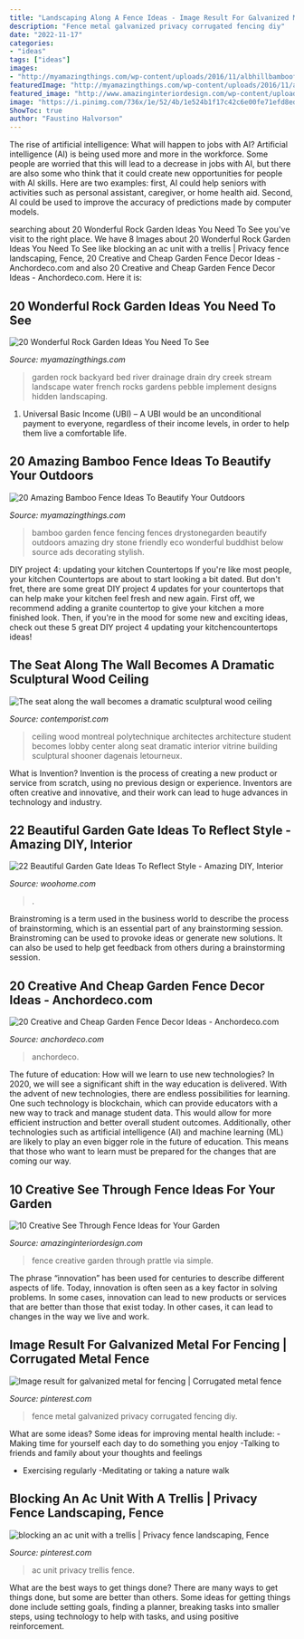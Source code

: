 ```yaml
---
title: "Landscaping Along A Fence Ideas - Image Result For Galvanized Metal For Fencing"
description: "Fence metal galvanized privacy corrugated fencing diy"
date: "2022-11-17"
categories:
- "ideas"
tags: ["ideas"]
images:
- "http://myamazingthings.com/wp-content/uploads/2016/11/albhillbamboofence-1024x701.jpg"
featuredImage: "http://myamazingthings.com/wp-content/uploads/2016/11/albhillbamboofence-1024x701.jpg"
featured_image: "http://www.amazinginteriordesign.com/wp-content/uploads/2017/07/10-Creative-See-Through-Fence-Ideas-for-Your-Garden-2.jpg"
image: "https://i.pinimg.com/736x/1e/52/4b/1e524b1f17c42c6e00fe71efd8edab64.jpg"
ShowToc: true
author: "Faustino Halvorson"
---
```



The rise of artificial intelligence: What will happen to jobs with AI?
Artificial intelligence (AI) is being used more and more in the workforce. Some people are worried that this will lead to a decrease in jobs with AI, but there are also some who think that it could create new opportunities for people with AI skills. Here are two examples: first, AI could help seniors with activities such as personal assistant, caregiver, or home health aid. Second, AI could be used to improve the accuracy of predictions made by computer models.

	

		
searching about 20 Wonderful Rock Garden Ideas You Need To See you've visit to the right place. We have 8 Images about 20 Wonderful Rock Garden Ideas You Need To See like blocking an ac unit with a trellis | Privacy fence landscaping, Fence, 20 Creative and Cheap Garden Fence Decor Ideas - Anchordeco.com and also 20 Creative and Cheap Garden Fence Decor Ideas - Anchordeco.com. Here it is:
		
    
## 20 Wonderful Rock Garden Ideas You Need To See

<img loading=lazy src="http://myamazingthings.com/wp-content/uploads/2017/02/contemporary-landscape.jpg" onerror="this.onerror=null;this.src='https://tse1.mm.bing.net/th?id=OIP.qSQaYUhK6jlwPhFXNp0LPwHaJ3&amp;pid=15.1';" alt="20 Wonderful Rock Garden Ideas You Need To See">

_Source: myamazingthings.com_

>garden rock backyard bed river drainage drain dry creek stream landscape water french rocks gardens pebble implement designs hidden landscaping. 

	

1. Universal Basic Income (UBI) – A UBI would be an unconditional payment to everyone, regardless of their income levels, in order to help them live a comfortable life.

    
## 20 Amazing Bamboo Fence Ideas To Beautify Your Outdoors

<img loading=lazy src="http://myamazingthings.com/wp-content/uploads/2016/11/albhillbamboofence-1024x701.jpg" onerror="this.onerror=null;this.src='https://tse1.mm.bing.net/th?id=OIP.dmDB7TG1iSQz8fDwGoSb5wHaFE&amp;pid=15.1';" alt="20 Amazing Bamboo Fence Ideas To Beautify Your Outdoors">

_Source: myamazingthings.com_

>bamboo garden fence fencing fences drystonegarden beautify outdoors amazing dry stone friendly eco wonderful buddhist below source ads decorating stylish. 

	

DIY project 4: updating your kitchen Countertops
If you're like most people, your kitchen Countertops are about to start looking a bit dated. But don't fret, there are some great DIY project 4 updates for your countertops that can help make your kitchen feel fresh and new again. First off, we recommend adding a granite countertop to give your kitchen a more finished look. Then, if you're in the mood for some new and exciting ideas, check out these 5 great DIY project 4 updating your kitchencountertops ideas!

    
## The Seat Along The Wall Becomes A Dramatic Sculptural Wood Ceiling

<img loading=lazy src="https://www.contemporist.com/wp-content/uploads/2016/10/furniture-design_161016_04-800x534.jpg" onerror="this.onerror=null;this.src='https://tse3.mm.bing.net/th?id=OIP.KjNT4b6MBfFjyIa7A-xlOQHaE8&amp;pid=15.1';" alt="The seat along the wall becomes a dramatic sculptural wood ceiling">

_Source: contemporist.com_

>ceiling wood montreal polytechnique architectes architecture student becomes lobby center along seat dramatic interior vitrine building sculptural shooner dagenais letourneux. 

	

What is Invention?
Invention is the process of creating a new product or service from scratch, using no previous design or experience. Inventors are often creative and innovative, and their work can lead to huge advances in technology and industry.

    
## 22 Beautiful Garden Gate Ideas To Reflect Style - Amazing DIY, Interior

<img loading=lazy src="https://www.woohome.com/wp-content/uploads/2014/03/garden-gate-18.jpg" onerror="this.onerror=null;this.src='https://tse2.mm.bing.net/th?id=OIP.IqjIpO1NEXXQpf8UumkaxQHaJ7&amp;pid=15.1';" alt="22 Beautiful Garden Gate Ideas To Reflect Style - Amazing DIY, Interior">

_Source: woohome.com_

>. 

	

Brainstroming is a term used in the business world to describe the process of brainstorming, which is an essential part of any brainstorming session. Brainstroming can be used to provoke ideas or generate new solutions. It can also be used to help get feedback from others during a brainstorming session.

    
## 20 Creative And Cheap Garden Fence Decor Ideas - Anchordeco.com

<img loading=lazy src="https://i1.wp.com/anchordeco.com/wp-content/uploads/2020/08/Using-Old-Window-and-Flower-Decorate-Wooden-Fance.jpg?resize=1067%2C1600&amp;ssl=1" onerror="this.onerror=null;this.src='https://tse3.mm.bing.net/th?id=OIP.Vw10KZRmB7PfStOEoFWVegHaLG&amp;pid=15.1';" alt="20 Creative and Cheap Garden Fence Decor Ideas - Anchordeco.com">

_Source: anchordeco.com_

>anchordeco. 

	

The future of education: How will we learn to use new technologies?
In 2020, we will see a significant shift in the way education is delivered. With the advent of new technologies, there are endless possibilities for learning. One such technology is blockchain, which can provide educators with a new way to track and manage student data. This would allow for more efficient instruction and better overall student outcomes. Additionally, other technologies such as artificial intelligence (AI) and machine learning (ML) are likely to play an even bigger role in the future of education. This means that those who want to learn must be prepared for the changes that are coming our way.

    
## 10 Creative See Through Fence Ideas For Your Garden

<img loading=lazy src="http://www.amazinginteriordesign.com/wp-content/uploads/2017/07/10-Creative-See-Through-Fence-Ideas-for-Your-Garden-2.jpg" onerror="this.onerror=null;this.src='https://tse2.mm.bing.net/th?id=OIP.WKSj9OzdCf_9UTqAy2jMewHaJ_&amp;pid=15.1';" alt="10 Creative See Through Fence Ideas for Your Garden">

_Source: amazinginteriordesign.com_

>fence creative garden through prattle via simple. 

	

The phrase “innovation” has been used for centuries to describe different aspects of life. Today, innovation is often seen as a key factor in solving problems. In some cases, innovation can lead to new products or services that are better than those that exist today. In other cases, it can lead to changes in the way we live and work.

    
## Image Result For Galvanized Metal For Fencing | Corrugated Metal Fence

<img loading=lazy src="https://i.pinimg.com/736x/1e/52/4b/1e524b1f17c42c6e00fe71efd8edab64.jpg" onerror="this.onerror=null;this.src='https://tse2.mm.bing.net/th?id=OIP.mws9SWFoi4RFoYUgPi3jWwHaFj&amp;pid=15.1';" alt="Image result for galvanized metal for fencing | Corrugated metal fence">

_Source: pinterest.com_

>fence metal galvanized privacy corrugated fencing diy. 

	

What are some ideas?
Some ideas for improving mental health include: 
-Making time for yourself each day to do something you enjoy 
-Talking to friends and family about your thoughts and feelings 
- Exercising regularly 
-Meditating or taking a nature walk

    
## Blocking An Ac Unit With A Trellis | Privacy Fence Landscaping, Fence

<img loading=lazy src="https://i.pinimg.com/736x/6e/bb/e3/6ebbe39ced4e58a94ef661d8469adb60.jpg" onerror="this.onerror=null;this.src='https://tse1.mm.bing.net/th?id=OIP.KCOEPaTToembwbUN_OfCzQHaMc&amp;pid=15.1';" alt="blocking an ac unit with a trellis | Privacy fence landscaping, Fence">

_Source: pinterest.com_

>ac unit privacy trellis fence. 

	

What are the best ways to get things done?
There are many ways to get things done, but some are better than others. Some ideas for getting things done include setting goals, finding a planner, breaking tasks into smaller steps, using technology to help with tasks, and using positive reinforcement.

